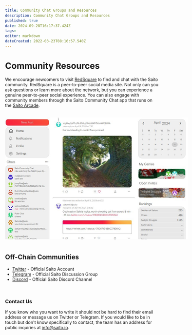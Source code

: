 ```yaml
---
title: Community Chat Groups and Resources
description: Community Chat Groups and Resources
published: true
date: 2024-09-28T16:17:37.424Z
tags: 
editor: markdown
dateCreated: 2022-03-23T08:16:57.540Z
---
```


# Community Resources

We encourage newcomers to visit [RedSquare](https://saito.io/redsquare) to find and chat with the Saito community. RedSquare is a peer-to-peer social media site. Not only can you ask questions or learn more about the network, but you can experience a genuine peer-to-peer social experience. You can also engage with community members through the Saito Community Chat app that runs on the [Saito Arcade](https://saito.io/arcade).

<br>
<div style="height:400px;width:600px;overflow:hidden;">
  <img src="/red-square-feed.jpg">
</div>
  
 <br />
  
## Off-Chain Communities

- [Twitter](https://x.com/SaitoOfficial?s=20) - Official Saito Account
- [Telegram](https://t.me/SaitoIO) - Official Saito Discussion Group
- [Discord](https://discord.gg/HjTFh9Tfec) - Official Saito Discord Channel

<br />

### Contact Us ###

If you know who you want to write it should not be hard to find their email address or message us on Twitter or Telegram. If you would like to be in touch but don't know specifically to contact, the team has an address for public inquiries at info@saito.io.